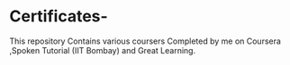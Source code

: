 # Certificates-
This repository Contains various coursers Completed by me on Coursera ,Spoken Tutorial (IIT Bombay) and Great Learning.
